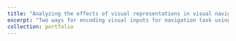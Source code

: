 ```yaml
---
title: "Analyzing the effects of visual representations in visual navigation tasks"
excerpt: "Two ways for encoding visual inputs for navigation task using RL -- pretraining a contrastive learning-based SimCLR model and VAE-based generative approach.<br/><img src='/images/simclr.png' width=500 height=450>"
collection: portfolio
---
```


<!-- This is an item in your portfolio. It can be have images or nice text. If you name the file .md, it will be parsed as markdown. If you name the file .html, it will be parsed as HTML.  -->
